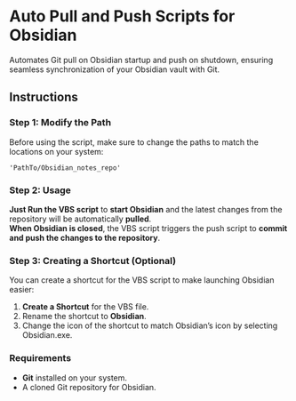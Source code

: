 # Auto Pull and Push Scripts for Obsidian

Automates Git pull on Obsidian startup and push on shutdown, ensuring seamless synchronization of your Obsidian vault with Git.

## Instructions

### Step 1: Modify the Path
Before using the script, make sure to change the paths to match the locations on your system:
```
'PathTo/Obsidian_notes_repo'
```

### Step 2: Usage

**Just Run the VBS script** to **start Obsidian** and the latest changes from the repository will be automatically **pulled**.<br>
**When Obsidian is closed**, the VBS script triggers the push script to **commit and push the changes to the repository**.

### Step 3: Creating a Shortcut (Optional)
You can create a shortcut for the VBS script to make launching Obsidian easier:
1. **Create a Shortcut** for the VBS file.
2. Rename the shortcut to **Obsidian**.
3. Change the icon of the shortcut to match Obsidian’s icon by selecting Obsidian.exe.

### Requirements

- **Git** installed on your system.
- A cloned Git repository for Obsidian.
